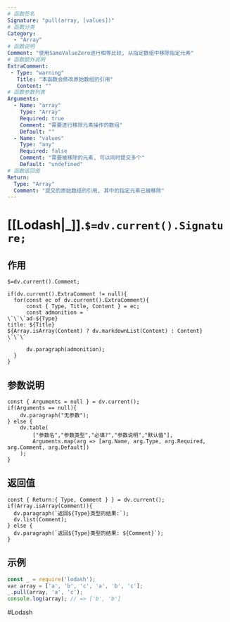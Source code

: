 ```yaml
---
# 函数签名
Signature: "pull(array, [values])"
# 函数分类
Category:
  - "Array"
# 函数说明
Comment: "使用SameValueZero进行相等比较, 从指定数组中移除指定元素"
# 函数额外说明
ExtraComment:
 - Type: "warning"
   Title: "本函数会修改原始数组的引用"
   Content: ""
# 函数参数列表
Arguments:
  - Name: "array"
    Type: "Array"
    Required: true
    Comment: "需要进行移除元素操作的数组"
    Default: ""
  - Name: "values"
    Type: "any"
    Required: false
    Comment: "需要被移除的元素, 可以同时提交多个"
    Default: "undefined"
# 函数返回值
Return:
  Type: "Array"
  Comment: "提交的原始数组的引用, 其中的指定元素已被移除"
---
```

# [[Lodash|_]].`$=dv.current().Signature;`
## 作用

`$=dv.current().Comment;`

```dataviewjs
if(dv.current().ExtraComment != null){
  for(const ec of dv.current().ExtraComment){
	  const { Type, Title, Content } = ec;
	  const admonition = `
\`\`\`ad-${Type}
title: ${Title}
${Array.isArray(Content) ? dv.markdownList(Content) : Content}
\`\`\`
`
      dv.paragraph(admonition);
  }
}
```

## 参数说明
```dataviewjs
const { Arguments = null } = dv.current();
if(Arguments == null){
	dv.paragraph("无参数");
} else {
	dv.table(
		["参数名","参数类型","必填?","参数说明","默认值"],
		Arguments.map(arg => [arg.Name, arg.Type, arg.Required, arg.Comment, arg.Default])
	);
}
```

## 返回值
```dataviewjs
const { Return:{ Type, Comment } } = dv.current();
if(Array.isArray(Comment)){
  dv.paragraph(`返回${Type}类型的结果:`);
  dv.list(Comment);
} else {
  dv.paragraph(`返回${Type}类型的结果: ${Comment}`);
}
```

## 示例
```javascript
const _ = require('lodash');
var array = ['a', 'b', 'c', 'a', 'b', 'c'];
_.pull(array, 'a', 'c');
console.log(array); // => ['b', 'b']
```

#Lodash 